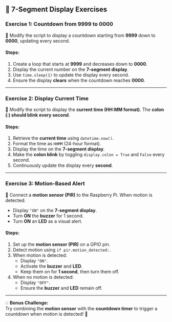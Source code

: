 ## 🚀 7-Segment Display Exercises

### Exercise 1: Countdown from 9999 to 0000  
🔧 Modify the script to display a countdown starting from **9999** down to **0000**, updating every second.

#### Steps:
1. Create a loop that starts at **9999** and decreases down to **0000**.
2. Display the current number on the **7-segment display**.
3. Use `time.sleep(1)` to update the display every second.
4. Ensure the display **clears** when the countdown reaches **0000**.

---

### Exercise 2: Display Current Time  
🔧 Modify the script to display the **current time (HH:MM format)**. The **colon (:) should blink every second**.

#### Steps:
1. Retrieve the **current time** using `datetime.now()`.
2. Format the time as `HHMM` (24-hour format).
3. Display the time on the **7-segment display**.
4. Make the **colon blink** by toggling `display.colon = True` and `False` every second.
5. Continuously update the display every **second**.

---

### Exercise 3: Motion-Based Alert  
🔧 Connect a **motion sensor (PIR)** to the Raspberry Pi. When motion is detected:
- Display `"ON"` on the **7-segment display**.
- Turn **ON** the **buzzer** for 1 second.
- Turn **ON** an **LED** as a visual alert.

#### Steps:
1. Set up the **motion sensor (PIR)** on a GPIO pin.
2. Detect motion using `if pir.motion_detected:`.
3. When motion is detected:
   - Display `"ON"`.
   - Activate the **buzzer** and **LED**.
   - Keep them on for **1 second**, then turn them off.
4. When no motion is detected:
   - Display `"OFF"`.
   - Ensure the **buzzer** and **LED** remain off.

---

💡 **Bonus Challenge:**  
Try combining the **motion sensor** with the **countdown timer** to trigger a countdown when motion is detected! 🚀  
